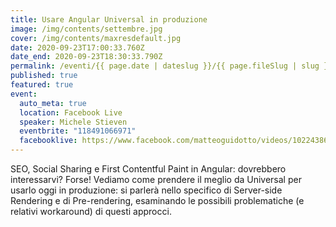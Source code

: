 ```yaml
---
title: Usare Angular Universal in produzione
image: /img/contents/settembre.jpg
cover: /img/contents/maxresdefault.jpg
date: 2020-09-23T17:00:33.760Z
date_end: 2020-09-23T18:30:33.790Z
permalink: /eventi/{{ page.date | dateslug }}/{{ page.fileSlug | slug }}/index.html
published: true
featured: true
event:
  auto_meta: true
  location: Facebook Live
  speaker: Michele Stieven
  eventbrite: "118491066971"
  facebooklive: https://www.facebook.com/matteoguidotto/videos/10224386672278289
---
```

SEO, Social Sharing e First Contentful Paint in Angular: dovrebbero interessarvi? Forse! Vediamo come prendere il meglio da Universal per usarlo oggi in produzione: si parlerà nello specifico di Server-side Rendering e di Pre-rendering, esaminando le possibili problematiche (e relativi workaround) di questi approcci.